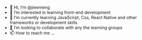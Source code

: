 - 👋 Hi, I’m @jieemeng
- 👀 I’m interested in learning front-end development
- 🌱 I’m currently learning JavaScirpt, Css, React Native and other frameworks or development skills
- 💞️ I’m looking to collaborate with any the learning groups
- 📫 How to reach me ...

<!---
jieemeng/jieemeng is a ✨ special ✨ repository because its `README.md` (this file) appears on your GitHub profile.
You can click the Preview link to take a look at your changes.
--->
